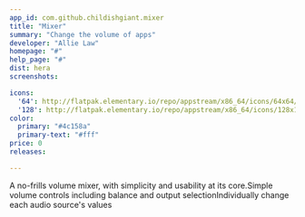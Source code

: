 ```yaml
---
app_id: com.github.childishgiant.mixer
title: "Mixer"
summary: "Change the volume of apps"
developer: "Allie Law"
homepage: "#"
help_page: "#"
dist: hera
screenshots:

icons:
  '64': http://flatpak.elementary.io/repo/appstream/x86_64/icons/64x64/com.github.childishgiant.mixer.png
  '128': http://flatpak.elementary.io/repo/appstream/x86_64/icons/128x128/com.github.childishgiant.mixer.png
color:
  primary: "#4c158a"
  primary-text: "#fff"
price: 0
releases:

---
```


A no-frills volume mixer, with simplicity and usability at its core.Simple volume controls including balance and output selectionIndividually change each audio source's values